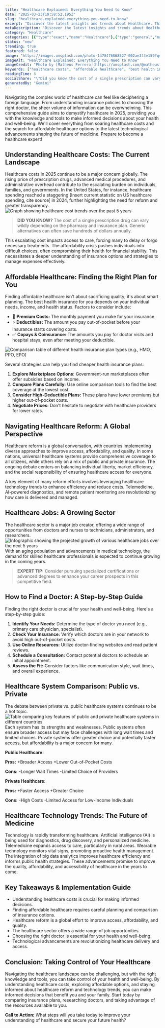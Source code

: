```yaml
---
title: "Healthcare Explained: Everything You Need to Know"
date: "2025-03-23T19:58:52.195Z"
slug: "healthcare-explained-everything-you-need-to-know"
excerpt: "Discover the latest insights and trends about Healthcare. This comprehensive guide covers everything you need to know about Healthcare in 2025."
metaDescription: "Discover the latest insights and trends about Healthcare. This comprehensive guide covers everything you need to know about Healthcare in 2025."
category: "Healthcare"
categories: [{"type":"exact","name":"Healthcare"},{"type":"general","name":"Technology"},{"type":"medium","name":"Data Science"},{"type":"specific","name":"Machine Learning"},{"type":"niche","name":"Predictive Modeling"}]
status: "new"
trending: true
featured: false
image: "https://images.unsplash.com/photo-1478476868527-002ae3f3e159?q=85&w=1200&fit=max&fm=webp&auto=compress"
imageAlt: "Healthcare Explained: Everything You Need to Know"
imageCredit: "Photo by [Matheus Ferrero](https://unsplash.com/@matheusferrero) on Unsplash"
keywords: ["healthcare costs", "affordable healthcare", "best health insurance", "healthcare reform", "healthcare jobs", "how to find a doctor", "healthcare system comparison", "private vs public healthcare", "healthcare technology trends", "cheapest health insurance plans"]
readingTime: 6
socialShare: "\"Did you know the cost of a single prescription can vary wildly?  Smart healthcare planning, not just high income, is the key to affordability in 2025.\""
generatedBy: "Gemini"
---
```




Navigating the complex world of healthcare can feel like deciphering a foreign language.  From understanding insurance policies to choosing the right doctor, the sheer volume of information can be overwhelming.  This comprehensive guide aims to demystify healthcare in 2025, providing you with the knowledge and tools to make informed decisions about your health and well-being.  We'll cover everything from soaring healthcare costs and the search for affordable healthcare options to the latest technological advancements shaping the future of medicine.  Prepare to become a healthcare expert!

## Understanding Healthcare Costs: The Current Landscape

Healthcare costs in 2025 continue to be a major concern globally.  The rising price of prescription drugs, advanced medical procedures, and administrative overhead contribute to the escalating burden on individuals, families, and governments.  In the United States, for instance, healthcare spending reached a staggering [Insert current statistic on US healthcare spending, cite source] in 2024, further highlighting the need for reform and greater transparency.  ![Graph showing healthcare cost trends over the past 5 years](https://images.unsplash.com/photo-1576091160550-2173dba999ef?q=85&w=1200&fit=max&fm=webp&auto=compress)

> **DID YOU KNOW?**  The cost of a single prescription drug can vary wildly depending on the pharmacy and insurance plan.  Generic alternatives can often save hundreds of dollars annually.

This escalating cost impacts access to care, forcing many to delay or forgo necessary treatments. The affordability crisis pushes individuals into difficult choices, often compromising their health for financial stability.  This necessitates a deeper understanding of insurance options and strategies to manage expenses effectively.

## Affordable Healthcare: Finding the Right Plan for You

Finding affordable healthcare isn't about sacrificing quality; it's about smart planning.  The best health insurance for you depends on your individual needs, income, and health status.  Factors to consider include:

* 🔑 **Premium Costs:** The monthly payment you make for your insurance.
* ⚡ **Deductibles:** The amount you pay out-of-pocket before your insurance starts covering costs.
* ✅ **Copays & Coinsurance:**  The amounts you pay for doctor visits and hospital stays, even after meeting your deductible.

![Comparison table of different health insurance plan types (e.g., HMO, PPO, EPO)](https://images.unsplash.com/photo-1576091160399-112ba8d25d1d?q=85&w=1200&fit=max&fm=webp&auto=compress)

Several strategies can help you find cheaper health insurance plans:

1. **Explore Marketplace Options:**  Government-run marketplaces often offer subsidies based on income.
2. **Compare Plans Carefully:** Use online comparison tools to find the best coverage at the lowest cost.
3. **Consider High-Deductible Plans:** These plans have lower premiums but higher out-of-pocket costs.
4. **Negotiate Prices:** Don't hesitate to negotiate with healthcare providers for lower rates.

## Navigating Healthcare Reform:  A Global Perspective

Healthcare reform is a global conversation, with countries implementing diverse approaches to improve access, affordability, and quality.  In some nations, universal healthcare systems provide comprehensive coverage to all citizens, while others rely on a mix of public and private insurance.  The ongoing debate centers on balancing individual liberty, market efficiency, and the social responsibility of ensuring healthcare access for everyone.

A key element of many reform efforts involves leveraging healthcare technology trends to enhance efficiency and reduce costs. Telemedicine, AI-powered diagnostics, and remote patient monitoring are revolutionizing how care is delivered and managed.

## Healthcare Jobs: A Growing Sector

The healthcare sector is a major job creator, offering a wide range of opportunities from doctors and nurses to technicians, administrators, and researchers. ![Infographic showing the projected growth of various healthcare jobs over the next 5 years](https://images.unsplash.com/photo-1478476868527-002ae3f3e159?q=85&w=1200&fit=max&fm=webp&auto=compress)  With an aging population and advancements in medical technology, the demand for skilled healthcare professionals is expected to continue growing in the coming years.

> **EXPERT TIP:**  Consider pursuing specialized certifications or advanced degrees to enhance your career prospects in this competitive field.

## How to Find a Doctor:  A Step-by-Step Guide

Finding the right doctor is crucial for your health and well-being.  Here's a step-by-step guide:

1. **Identify Your Needs:** Determine the type of doctor you need (e.g., primary care physician, specialist).
2. **Check Your Insurance:** Verify which doctors are in your network to avoid high out-of-pocket costs.
3. **Use Online Resources:** Utilize doctor-finding websites and read patient reviews.
4. **Schedule a Consultation:**  Contact potential doctors to schedule an initial appointment.
5. **Assess the Fit:**  Consider factors like communication style, wait times, and overall experience.

## Healthcare System Comparison: Public vs. Private

The debate between private vs. public healthcare systems continues to be a hot topic.  ![Table comparing key features of public and private healthcare systems in different countries](https://images.unsplash.com/photo-1532938911079-1b06ac7ceec7?q=85&w=1200&fit=max&fm=webp&auto=compress)  Each system has its strengths and weaknesses. Public systems often ensure broader access but may face challenges with long wait times and limited choices.  Private systems offer greater choice and potentially faster access, but affordability is a major concern for many.

**Public Healthcare:**

**Pros:** +Broader Access +Lower Out-of-Pocket Costs

**Cons:** -Longer Wait Times -Limited Choice of Providers

**Private Healthcare:**

**Pros:** +Faster Access +Greater Choice

**Cons:** -High Costs -Limited Access for Low-Income Individuals

## Healthcare Technology Trends: The Future of Medicine

Technology is rapidly transforming healthcare.  Artificial intelligence (AI) is being used for diagnostics, drug discovery, and personalized medicine.  Telemedicine expands access to care, particularly in rural areas.  Wearable technology monitors vital signs, promoting proactive health management.  The integration of big data analytics improves healthcare efficiency and informs public health strategies.  These advancements promise to improve the quality, affordability, and accessibility of healthcare in the years to come.

## Key Takeaways & Implementation Guide

*  Understanding healthcare costs is crucial for making informed decisions.
*  Finding affordable healthcare requires careful planning and comparison of insurance options.
*  Healthcare reform is a global effort to improve access, affordability, and quality.
*  The healthcare sector offers a wide range of job opportunities.
*  Choosing the right doctor is essential for your health and well-being.
*  Technological advancements are revolutionizing healthcare delivery and access.

## Conclusion: Taking Control of Your Healthcare

Navigating the healthcare landscape can be challenging, but with the right knowledge and tools, you can take control of your health and well-being.  By understanding healthcare costs, exploring affordable options, and staying informed about healthcare reform and technology trends, you can make informed decisions that benefit you and your family.  Start today by comparing insurance plans, researching doctors, and taking advantage of the resources available to you.

**Call to Action:**  What steps will you take today to improve your understanding of healthcare and secure your future health?

